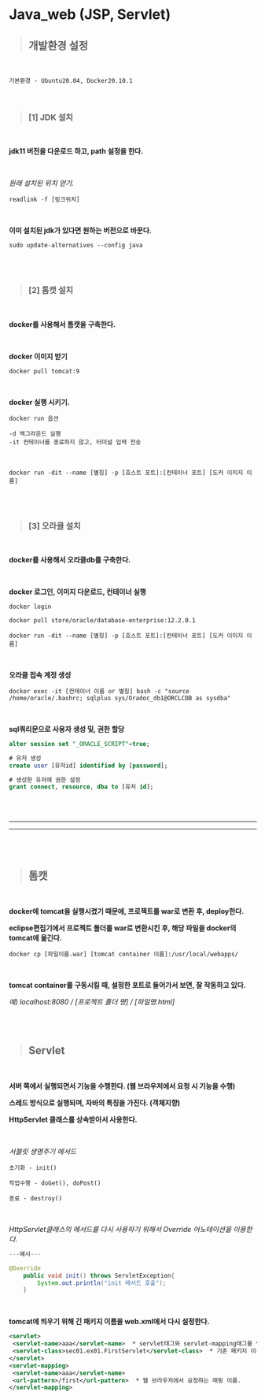 # Java_web (JSP, Servlet)   

>## 개발환경 설정   

<br>

```
기본환경 - Ubuntu20.04, Docker20.10.1
```
<br>

>### [1] JDK 설치  

<br>

**jdk11 버전을 다운로드 하고, path 설정을 한다.**   

<br>

*원래 설치된 위치 얻기.*   


```
readlink -f [링크위치]
```
<br>

**이미 설치된 jdk가 있다면 원하는 버전으로 바꾼다.**   

```
sudo update-alternatives --config java
``` 

<br><br>

>### [2] 톰캣 설치   

<br>

**docker를 사용해서 톰캣을 구축한다.**   

<br>

**docker 이미지 받기**   
```
docker pull tomcat:9
```   
<br>

**docker 실행 시키기.**   

```
docker run 옵션

-d 백그라운드 실행 
-it 컨테이너를 종료하지 않고, 터미널 입력 전송
```

<br>

```
docker run -dit --name [별칭] -p [호스트 포트]:[컨테이너 포트] [도커 이미지 이름]
```   
<br><br>

>### [3] 오라클 설치   

<br>

**docker를 사용해서 오라클db를 구축한다.**   

<br>

**docker 로그인, 이미지 다운로드, 컨테이너 실행**   

```
docker login

docker pull store/oracle/database-enterprise:12.2.0.1

docker run -dit --name [별칭] -p [호스트 포트]:[컨테이너 포트] [도커 이미지 이름]
```   

<br>

**오라클 접속 계정 생성**   

```
docker exec -it [컨테이너 이름 or 별칭] bash -c "source /home/oracle/.bashrc; sqlplus sys/Oradoc_db1@ORCLCDB as sysdba"   
```   

<br>

**sql쿼리문으로 사용자 생성 및, 권한 할당**   

```sql
alter session set "_ORACLE_SCRIPT"=true;

# 유저 생성
create user [유저id] identified by [password];   

# 생성한 유저에 권한 설정
grant connect, resource, dba to [유저 id];
```

<br><br>


------------------------
------------------------

<br>
<br>

>## 톰캣   

<br>

**docker에 tomcat을 실행시켰기 때문에, 프로젝트를 war로 변환 후, deploy한다.**   

**eclipse편집기에서 프로젝트 폴더를 war로 변환시킨 후, 해당 파일을 docker의 tomcat에 옮긴다.**  

```
docker cp [파일이름.war] [tomcat container 이름]:/usr/local/webapps/
```   

<br>


**tomcat container를 구동시킬 때, 설정한 포트로 들어가서 보면, 잘 작동하고 있다.**   

*예) localhost:8080 / [프로젝트 폴더 명] / [파일명.html]*



<br><br>

>## Servlet   

<br>

**서버 쪽에서 실행되면서 기능을 수행한다. (웹 브라우저에서 요청 시 기능을 수행)**      

**스레드 방식으로 실행되며, 자바의 특징을 가진다. (객체지향)**   

**HttpServlet 클래스를 상속받아서 사용한다.**   

<br>

*서블릿 생명주기 메서드*   

```
초기화 - init()

작업수행 - doGet(), doPost()

종료 - destroy()
```

<br>


*HttpServlet클래스의 메서드를 다시 사용하기 위해서 Override 어노테이션을 이용한다.*   



```java
---예시---

@Override
	public void init() throws ServletException{
		System.out.println("init 메서드 호출");
	}
```
<br>

**tomcat에 띄우기 위해 긴 패키지 이름을 web.xml에서 다시 설정한다.**   

```xml
<servlet>
 <servlet-name>aaa</servlet-name>  * servlet태그와 servlet-mapping태그를 연결 시키는 태그.
 <servlet-class>sec01.ex01.FirstServlet</servlet-class>  * 기존 패키지 이름
</servlet>
<servlet-mapping>
 <servlet-name>aaa</servlet-name>
 <url-pattern>/first</url-pattern>  * 웹 브라우저에서 요청하는 매핑 이름.
</servlet-mapping>
```







 



